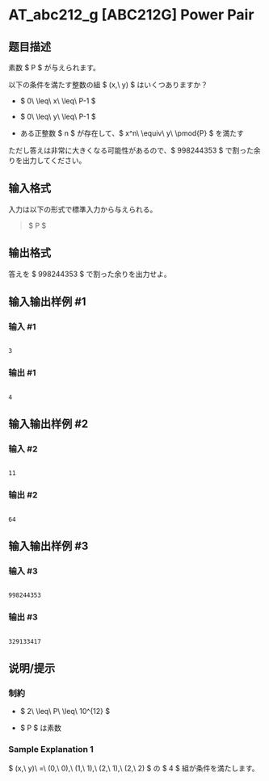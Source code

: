 # AT_abc212_g [ABC212G] Power Pair

## 题目描述

[problemUrl]: https://atcoder.jp/contests/abc212/tasks/abc212_g

素数 $ P $ が与えられます。

以下の条件を満たす整数の組 $ (x,\ y) $ はいくつありますか？

- $ 0\ \leq\ x\ \leq\ P-1 $
- $ 0\ \leq\ y\ \leq\ P-1 $
- ある正整数 $ n $ が存在して、$ x^n\ \equiv\ y\ \pmod{P} $ を満たす

ただし答えは非常に大きくなる可能性があるので、$ 998244353 $ で割った余りを出力してください。

## 输入格式

入力は以下の形式で標準入力から与えられる。

> $ P $

## 输出格式

答えを $ 998244353 $ で割った余りを出力せよ。

## 输入输出样例 #1

### 输入 #1

```
3
```

### 输出 #1

```
4
```

## 输入输出样例 #2

### 输入 #2

```
11
```

### 输出 #2

```
64
```

## 输入输出样例 #3

### 输入 #3

```
998244353
```

### 输出 #3

```
329133417
```

## 说明/提示

### 制約

- $ 2\ \leq\ P\ \leq\ 10^{12} $
- $ P $ は素数

### Sample Explanation 1

$ (x,\ y)\ =\ (0,\ 0),\ (1,\ 1),\ (2,\ 1),\ (2,\ 2) $ の $ 4 $ 組が条件を満たします。